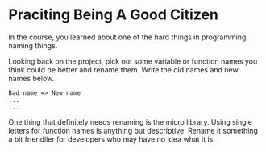 # Praciting Being A Good Citizen

In the course, you learned about one of the hard things in programming, naming things.

Looking back on the project, pick out some variable or function names you think could be better and rename them. Write the old names and new names below.

    Bad name => New name
    ...
    ...

One thing that definitely needs renaming is the micro library. Using single letters for function names is anything but descriptive. Rename it something a bit friendlier for developers who may have no idea what it is.
